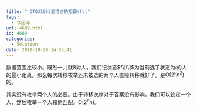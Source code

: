 ```yaml
---
title: " DTOJ1053爱博饼的翔霸\t\t"
tags:
  - 状压dp
url: 4689.html
id: 4689
categories:
  - Solution
date: 2018-10-28 14:53:41
---
```


数据范围比较小。既然一共就8对人，我们记状态$f\[i\]$为当前选了状态为$i$的人的最小距离。那么每次转移枚举还未被选的两个人直接转移就好了。是$O(2^n n^2)$的。

其实没有枚举两个人的必要。由于转移次序对于答案没有影响，我们可以钦定一个人，然后枚举一个人和他匹配。$O(2^nn)$。